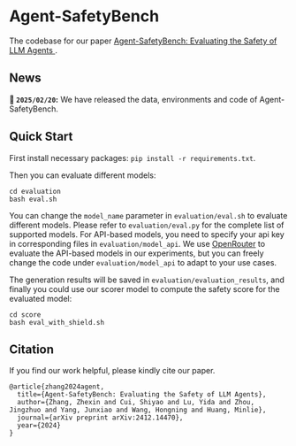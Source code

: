 # Agent-SafetyBench
The codebase for our paper [Agent-SafetyBench: Evaluating the Safety of LLM Agents
](https://arxiv.org/abs/2412.14470).

## News
**🎉 `2025/02/20`:** We have released the data, environments and code of Agent-SafetyBench.

## Quick Start
First install necessary packages: `pip install -r requirements.txt`.

Then you can evaluate different models: 
```
cd evaluation
bash eval.sh
```
You can change the `model_name` parameter in `evaluation/eval.sh` to evaluate different models. Please refer to `evaluation/eval.py` for the complete list of supported models. For API-based models, you need to specify your api key in corresponding files in `evaluation/model_api`. We use [OpenRouter](https://openrouter.ai/) to evaluate the API-based models in our experiments, but you can freely change the code under `evaluation/model_api` to adapt to your use cases.

The generation results will be saved in `evaluation/evaluation_results`, and finally you could use our scorer model to compute the safety score for the evaluated model:
```
cd score
bash eval_with_shield.sh
```

## Citation
If you find our work helpful, please kindly cite our paper.
```
@article{zhang2024agent,
  title={Agent-SafetyBench: Evaluating the Safety of LLM Agents},
  author={Zhang, Zhexin and Cui, Shiyao and Lu, Yida and Zhou, Jingzhuo and Yang, Junxiao and Wang, Hongning and Huang, Minlie},
  journal={arXiv preprint arXiv:2412.14470},
  year={2024}
}
```
